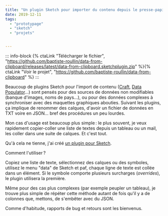 ```yaml
---
title: "Un plugin Sketch pour importer du contenu depuis le presse-papier"
date: 2019-12-11
tags:
  - "prototypage"
  - "sketch"
  - "projets"


---
```



::: info-block
{% ctaLink "Télécharger le fichier", "https://github.com/baptiste-roullin/data-from-clipboard/releases/latest/data-from-clipboard.sketchplugin.zip"  %}{% ctaLink "Voir le projet", "https://github.com/baptiste-roullin/data-from-clipboard"  %}
:::




Beaucoup de plugins Sketch pour l'import de contenu ([Craft](https://www.invisionapp.com/craft), [Data Populator](https://www.datapopulator.com/)…) sont pensés pour des sources de données non modifiables (banque d'images, noms de pays...), ou pour des données complexes à synchroniser avec des maquettes graphiques abouties. Suivant les plugins, ça implique de renommer des calques, d'avoir un fichier de données en TXT voire en JSON... bref des procédures un peu lourdes.

Mon cas d'usage est beaucoup plus simple : le plus souvent, je veux rapidement copier-coller une liste de textes depuis un tableau ou un mail, les coller dans une suite de calques. Et c'est tout.

Qu'à cela ne tienne, j'ai créé [un plugin pour Sketch](https://github.com/baptiste-roullin/data-from-clipboard).


Comment l'utiliser ?

Copiez une liste de texte, sélectionnez des calques ou des symboles, utilisez le menu "data" de Sketch et paf, chaque ligne de texte est collée dans un élément. Si le symbole comporte plusieurs surcharges (_overrides_), le plugin utilisera la première.

Même pour des cas plus complexes (par exemple peupler un tableau), je trouve plus simple de répéter cette méthode autant de fois qu'il y a de colonnes que, mettons, de s'embêter avec du JSON.

Comme d'habitude, rapports de bug et retours sont les bienvenus.
